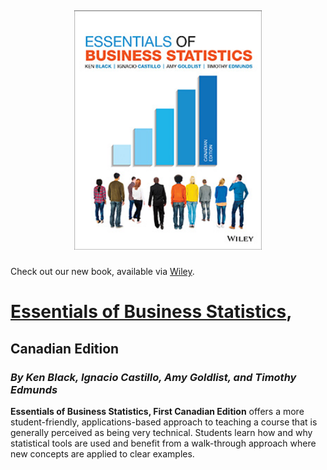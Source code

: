 <h5 align="center">
  <br>
<img src="/images/essentials.jpg" alt = "image" width="300">
<br>
</h5>

Check out our new book, available via [Wiley](http://wileyplus.wiley.com/essentials-of-business-statistics-canadian-edition/).

# [Essentials of Business Statistics](http://wileyplus.wiley.com/essentials-of-business-statistics-canadian-edition/),
## Canadian Edition
### _By Ken Black, Ignacio Castillo, Amy Goldlist, and Timothy Edmunds_

**Essentials of Business Statistics, First Canadian Edition** offers a more student-friendly, applications-based approach to teaching a course that is generally perceived as being very technical. Students learn how and why statistical tools are used and benefit from a walk-through approach where new concepts are applied to clear examples.
